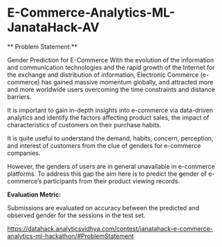 # E-Commerce-Analytics-ML-JanataHack-AV

** Problem Statement:**
 
 Gender Prediction for E-Commerce
With the evolution of the information and communication technologies and the rapid growth of the Internet for the exchange and distribution of information, Electronic Commerce (e-commerce) has gained massive momentum globally, and attracted more and more worldwide users overcoming the time constraints and distance barriers.

It is important to gain in-depth insights into e-commerce via data-driven analytics and identify the factors affecting product sales, the impact of characteristics of customers on their purchase habits.

It is quite useful to understand the demand, habits, concern, perception, and interest of customers from the clue of genders for e-commerce companies. 

However, the genders of users are in general unavailable in e-commerce platforms. To address this gap the aim here is to predict the gender of e-commerce’s participants from their product viewing records.

**Evaluation Metric:**

Submissions are evaluated on accuracy between the predicted and observed gender for the sessions in the test set.

https://datahack.analyticsvidhya.com/contest/janatahack-e-commerce-analytics-ml-hackathon/#ProblemStatement
